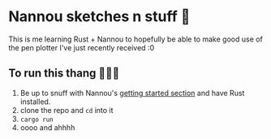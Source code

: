 # Nannou sketches n stuff 🦀

This is me learning Rust + Nannou to hopefully be able to make good use of the pen plotter I've just recently received :0

## To run this thang 🏃‍♀️💨

1. Be up to snuff with Nannou's [getting started section](https://guide.nannou.cc/getting_started/platform-specific_setup.html) and have Rust installed.
2. clone the repo and `cd` into it
3. `cargo run`
4. oooo and ahhhh
